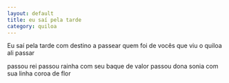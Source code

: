 ```yaml
---
layout: default
title: eu saí pela tarde
category: quiloa
---
```


Eu saí pela tarde
com destino a passear
quem foi de vocês que viu
o quiloa ali passar

passou rei passou rainha
com seu baque de valor
passou dona sonia
com sua linha coroa de flor